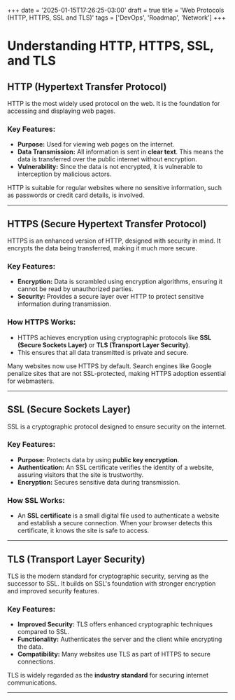 +++
date = '2025-01-15T17:26:25-03:00'
draft = true
title = 'Web Protocols (HTTP, HTTPS, SSL and TLS)'
tags = ['DevOps', 'Roadmap', 'Network']
+++

# Understanding HTTP, HTTPS, SSL, and TLS

## HTTP (Hypertext Transfer Protocol)

HTTP is the most widely used protocol on the web. It is the foundation for accessing and displaying web pages.

### Key Features:
- **Purpose:** Used for viewing web pages on the internet.
- **Data Transmission:** All information is sent in **clear text**. This means the data is transferred over the public internet without encryption.
- **Vulnerability:** Since the data is not encrypted, it is vulnerable to interception by malicious actors.

HTTP is suitable for regular websites where no sensitive information, such as passwords or credit card details, is involved.

---

## HTTPS (Secure Hypertext Transfer Protocol)

HTTPS is an enhanced version of HTTP, designed with security in mind. It encrypts the data being transferred, making it much more secure.

### Key Features:
- **Encryption:** Data is scrambled using encryption algorithms, ensuring it cannot be read by unauthorized parties.
- **Security:** Provides a secure layer over HTTP to protect sensitive information during transmission.

### How HTTPS Works:
- HTTPS achieves encryption using cryptographic protocols like **SSL (Secure Sockets Layer)** or **TLS (Transport Layer Security)**.
- This ensures that all data transmitted is private and secure.

Many websites now use HTTPS by default. Search engines like Google penalize sites that are not SSL-protected, making HTTPS adoption essential for webmasters.

---

## SSL (Secure Sockets Layer)

SSL is a cryptographic protocol designed to ensure security on the internet.

### Key Features:
- **Purpose:** Protects data by using **public key encryption**.
- **Authentication:** An SSL certificate verifies the identity of a website, assuring visitors that the site is trustworthy.
- **Encryption:** Secures sensitive data during transmission.

### How SSL Works:
- An **SSL certificate** is a small digital file used to authenticate a website and establish a secure connection. When your browser detects this certificate, it knows the site is safe to access.

---

## TLS (Transport Layer Security)

TLS is the modern standard for cryptographic security, serving as the successor to SSL. It builds on SSL's foundation with stronger encryption and improved security features.

### Key Features:
- **Improved Security:** TLS offers enhanced cryptographic techniques compared to SSL.
- **Functionality:** Authenticates the server and the client while encrypting the data.
- **Compatibility:** Many websites use TLS as part of HTTPS to secure connections.

TLS is widely regarded as the **industry standard** for securing internet communications.

---